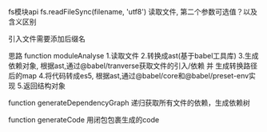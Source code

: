 fs模块api
fs.readFileSync(filename, 'utf8') 读取文件, 第二个参数可选值？以及含义区别

引入文件需要添加后缀名


思路
function moduleAnalyse
1.读取文件
2.转换成ast(基于babel工具库)
3.生成依赖对象, 根据ast,通过@babel/tranverse获取文件的引入/依赖 并 生成转换路径后的map
4.将代码转成es5, 根据ast,通过@babel/core和@babel/preset-env实现
5.返回结构对象

function generateDependencyGraph
递归获取所有文件的依赖，生成依赖树

function generateCode
用闭包包裹生成的code